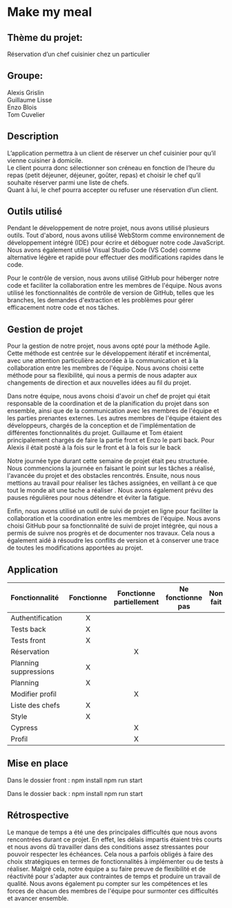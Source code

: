 # Make my meal

## Thème du projet: 

Réservation d’un chef cuisinier chez un particulier

## Groupe:

Alexis Grislin<br>
Guillaume Lisse<br>
Enzo Blois<br>
Tom Cuvelier

## Description

L’application permettra à un client de réserver un chef cuisinier pour qu’il vienne cuisiner à domicile.<br>
Le client pourra donc sélectionner son créneau en fonction de l’heure du repas (petit déjeuner, déjeuner, goûter, repas) et choisir le chef qu’il souhaite réserver parmi une liste de chefs.<br>
Quant à lui, le chef pourra accepter ou refuser une réservation d’un client.


## Outils utilisé 

Pendant le développement de notre projet, nous avons utilisé plusieurs outils. Tout d'abord, nous avons utilisé WebStorm comme environnement de développement intégré (IDE) pour écrire et déboguer notre code JavaScript. Nous avons également utilisé Visual Studio Code (VS Code) comme alternative légère et rapide pour effectuer des modifications rapides dans le code.

Pour le contrôle de version, nous avons utilisé GitHub pour héberger notre code et faciliter la collaboration entre les membres de l'équipe. Nous avons utilisé les fonctionnalités de contrôle de version de GitHub, telles que les branches, les demandes d'extraction et les problèmes pour gérer efficacement notre code et nos tâches.

## Gestion de projet

Pour la gestion de notre projet, nous avons opté pour la méthode Agile. Cette méthode est centrée sur le développement itératif et incrémental, avec une attention particulière accordée à la communication et à la collaboration entre les membres de l'équipe. Nous avons choisi cette méthode pour sa flexibilité, qui nous a permis de nous adapter aux changements de direction et aux nouvelles idées au fil du projet.

Dans notre équipe, nous avons choisi d'avoir un chef de projet qui était responsable de la coordination et de la planification du projet dans son ensemble, ainsi que de la communication avec les membres de l'équipe et les parties prenantes externes. Les autres membres de l'équipe étaient des développeurs, chargés de la conception et de l'implémentation de différentes fonctionnalités du projet. 
Guillaume et Tom étaient principalement chargés de faire la partie front et Enzo le parti back. Pour Alexis il était posté à la fois sur le front et à la fois sur le back

Notre journée type durant cette semaine de projet était peu structurée. Nous commencions la journée en faisant le point sur les tâches a réalisé, l'avancée du projet et des obstacles rencontrés. Ensuite, nous nous mettions au travail pour réaliser les tâches assignées, en veillant à ce que tout le monde ait une tache a réaliser . Nous avons également prévu des pauses régulières pour nous détendre et éviter la fatigue.

Enfin, nous avons utilisé un outil de suivi de projet en ligne pour faciliter la collaboration et la coordination entre les membres de l'équipe. Nous avons choisi GitHub pour sa fonctionnalité de suivi de projet intégrée, qui nous a permis de suivre nos progrès et de documenter nos travaux. Cela nous a également aidé à résoudre les conflits de version et à conserver une trace de toutes les modifications apportées au projet.

## Application
| Fonctionnalité        | Fonctionne | Fonctionne partiellement |  Ne fonctionne pas   |  Non fait   | 
|:----------------------|:----------:|:------------------------:|:---:|:---:|
| Authentification      |     X      |                          |     |     |
| Tests back            |     X      |                          |     |     |
| Tests front           |     X      |                          |     |     |
| Réservation           |            |            X             |     |     |
| Planning suppressions |     X      |                          |     |     |
| Planning              |     X      |                          |     |     |
| Modifier profil       |            |            X             |     |     |
| Liste des chefs       |     X      |                          |     |     |
| Style                 |     X      |                          |     |     |
| Cypress               |            |            X             |     |     |
| Profil                |            |            X             |     |     |

## Mise en place


Dans le dossier front : npm install
                        npm run start

Dans le dossier back :  npm install
                        npm run start

## Rétrospective

Le manque de temps a été une des principales difficultés que nous avons rencontrées durant ce projet. En effet, les délais impartis étaient très courts et nous avons dû travailler dans des conditions assez stressantes pour pouvoir respecter les échéances. Cela nous a parfois obligés à faire des choix stratégiques en termes de fonctionnalités à implémenter ou de tests à réaliser. Malgré cela, notre équipe a su faire preuve de flexibilité et de réactivité pour s'adapter aux contraintes de temps et produire un travail de qualité. Nous avons également pu compter sur les compétences et les forces de chacun des membres de l'équipe pour surmonter ces difficultés et avancer ensemble.